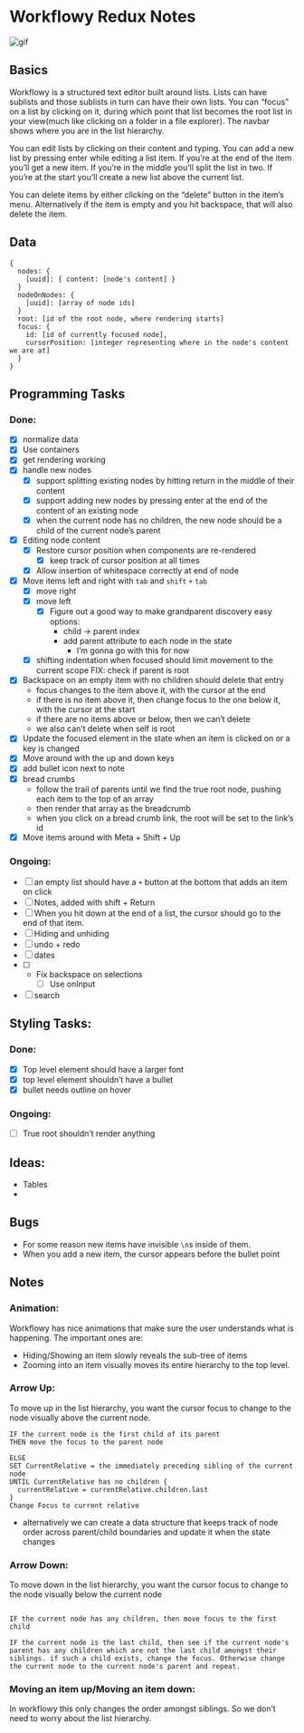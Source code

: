 # Workflowy Redux Notes

![gif](https://i.imgur.com/7F5VBhJ.png)

## Basics
Workflowy is a structured text editor built around lists. Lists can have sublists and those sublists in turn can have their own lists. You can “focus” on a list by clicking on it, during which point that list becomes the root list in your view(much like clicking on a folder in a file explorer). The navbar shows  where you are in the list hierarchy.

You can edit lists by clicking on their content and typing. You can add a new list by pressing enter while editing a list item. If you’re at the end of the item you’ll get a new item. If you’re in the middle you’ll split the list in two. If you’re at the start you’ll create a new list above the current list.

You can delete items by either clicking on the “delete” button in the item’s menu. Alternatively if the item is empty and you hit backspace, that will also delete the item.


## Data
```
{
  nodes: {
    [uuid]: { content: [node's content] }
  }
  nodeOnNodes: {
    [uuid]: [array of node ids]
  }
  root: [id of the root node, where rendering starts]
  focus: {
    id: [id of currently focused node],
    cursorPosition: [integer representing where in the node's content we are at]
  }
}
```

## Programming Tasks
### Done: 
- [x] normalize data
- [x] Use containers
- [x] get rendering working
- [x] handle new nodes
	- [x] support splitting existing nodes by hitting return in the middle of their content
	- [x] support adding new nodes by pressing enter at the end of the content of an existing node
	- [x] when the current node has no children, the new node should be a child of the current node’s parent
- [x] Editing node content
	- [x] Restore cursor position when components are re-rendered
		- [x] keep track of cursor position at all times
	- [x] Allow insertion of whitespace correctly at end of node
- [x] Move items left and right with `tab` and `shift` `+` `tab`
	- [x] move right
	- [x] move left
		- [x] Figure out a good way to make grandparent discovery easy
		options:
			* child -> parent index
			* add parent attribute to each node in the state
				* I’m gonna go with this for now
	- [x] shifting indentation when focused should limit movement to the current scope FIX: check if parent is root

- [x] Backspace on an empty item with no children should delete that entry
	* focus changes to the item above it, with the cursor at the end
	* if there is no item above it, then change focus to the one below it, with the cursor at the start
	* if there are no items above or below, then we can’t delete
	* we also can’t delete when self is root
- [x] Update the focused element in the state when an item is clicked on or a key is changed
- [x] Move around with the up and down keys
- [x] add bullet icon next to note
- [x] bread crumbs
	* follow the trail of parents until we find the true root node, pushing each item to the top of an array
	* then render that array as the breadcrumb
	* when you click on a bread crumb link, the root will be set to the link’s id
- [x] Move items around with Meta + Shift + Up
### Ongoing:
- [ ] an empty list should have a `+` button at the bottom that adds an item on click
- [ ] Notes, added with shift + Return
- [ ] When you hit down at the end of a list, the cursor should go to the end of that item.
- [ ] Hiding and unhiding
- [ ] undo + redo
- [ ] dates
- [ ] - Fix backspace on selections
	- [ ] Use onInput
- [ ] search

## Styling Tasks:
### Done:
- [x] Top level element should have a larger font
- [x] top level element shouldn’t have a bullet
- [x] bullet needs outline on hover
### Ongoing:
- [ ] True root shouldn’t render anything

## Ideas:
* Tables
* 
## Bugs
* For some reason new items have invisible `\n`s inside of them. 
* When you add a new item, the cursor appears before the bullet point
## Notes
### Animation:
Workflowy has nice animations that make sure the user understands what is happening. The important ones are:
* Hiding/Showing an item slowly reveals the sub-tree of items
* Zooming into an item visually moves its entire hierarchy to the top level.

### Arrow Up:
To move up in the list hierarchy, you want the cursor focus to change to the node visually above the current node.
```
IF the current node is the first child of its parent
THEN move the focus to the parent node

ELSE 
SET CurrentRelative = the immediately preceding sibling of the current node
UNTIL CurrentRelative has no children {
  currentRelative = currentRelative.children.last
}
Change Focus to current relative
``` 
* alternatively we can create a data structure that keeps track of node order across parent/child boundaries and update it when the state changes
### Arrow Down:
To move down in the list hierarchy, you want the cursor focus to change to the node visually below the current node
```

IF the current node has any children, then move focus to the first child

IF the current node is the last child, then see if the current node's parent has any children which are not the last child amongst their siblings. if such a child exists, change the focus. Otherwise change the current node to the current node's parent and repeat.
```

### Moving an item up/Moving an item down:
In workflowy this only changes the order amongst siblings. So we don’t need to worry about the list hierarchy.
